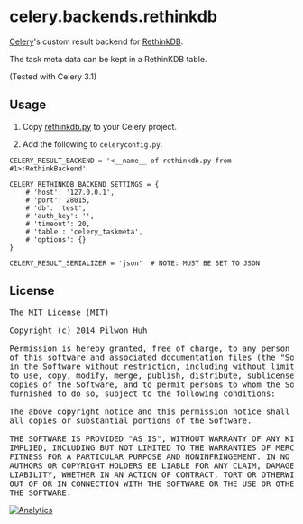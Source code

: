 # celery.backends.rethinkdb


[Celery](http://www.celeryproject.org/)'s custom result backend for [RethinkDB](http://rethinkdb.com/).

The task meta data can be kept in a RethinKDB table.

(Tested with Celery 3.1)


## Usage

1. Copy [rethinkdb.py](https://github.com/pilwon/celery-backends-rethinkdb/blob/master/rethinkdb.py) to your Celery project.

2. Add the following to `celeryconfig.py`.

```
CELERY_RESULT_BACKEND = '<__name__ of rethinkdb.py from #1>:RethinkBackend'

CELERY_RETHINKDB_BACKEND_SETTINGS = {
    # 'host': '127.0.0.1',
    # 'port': 28015,
    # 'db': 'test',
    # 'auth_key': '',
    # 'timeout': 20,
    # 'table': 'celery_taskmeta',
    # 'options': {}
}

CELERY_RESULT_SERIALIZER = 'json'  # NOTE: MUST BE SET TO JSON
```


## License

<pre>
The MIT License (MIT)

Copyright (c) 2014 Pilwon Huh

Permission is hereby granted, free of charge, to any person obtaining a copy
of this software and associated documentation files (the "Software"), to deal
in the Software without restriction, including without limitation the rights
to use, copy, modify, merge, publish, distribute, sublicense, and/or sell
copies of the Software, and to permit persons to whom the Software is
furnished to do so, subject to the following conditions:

The above copyright notice and this permission notice shall be included in
all copies or substantial portions of the Software.

THE SOFTWARE IS PROVIDED "AS IS", WITHOUT WARRANTY OF ANY KIND, EXPRESS OR
IMPLIED, INCLUDING BUT NOT LIMITED TO THE WARRANTIES OF MERCHANTABILITY,
FITNESS FOR A PARTICULAR PURPOSE AND NONINFRINGEMENT. IN NO EVENT SHALL THE
AUTHORS OR COPYRIGHT HOLDERS BE LIABLE FOR ANY CLAIM, DAMAGES OR OTHER
LIABILITY, WHETHER IN AN ACTION OF CONTRACT, TORT OR OTHERWISE, ARISING FROM,
OUT OF OR IN CONNECTION WITH THE SOFTWARE OR THE USE OR OTHER DEALINGS IN
THE SOFTWARE.
</pre>


[![Analytics](https://ga-beacon.appspot.com/UA-47034562-21/celery-backends-rethinkdb/readme?pixel)](https://github.com/pilwon/celery-backends-rethinkdb)
